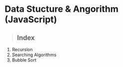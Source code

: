 # Data Stucture & Angorithm (JavaScript)
>## Index
1. Recursion
2. Searching Algorithms
3. Bubble Sort